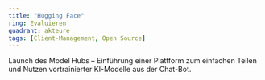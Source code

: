 ```yaml
---
title: "Hugging Face"
ring: Evaluieren
quadrant: akteure
tags: [Client-Management, Open Source]
---
```


Launch des Model Hubs – Einführung einer Plattform zum einfachen Teilen und Nutzen vortrainierter KI-Modelle aus der Chat-Bot.
